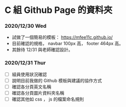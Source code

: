 # C 組 Github Page 的資料夾

### 2020/12/30 Wed

- 試做了一個簡易的模板： https://mfee11c.github.io/
- 目前確認的規格， navbar 100px 高， footer 464px 高。
- 其餘待 12/31 與老師確認設計。

### 2020/12/31 Thur

- [ ] 組員使用狀況確認
- [ ] 說明目前我做的 Github 模板與建議的協作方式
- [ ] 確認各分頁英文名稱
- [ ] 確認各分頁圖片資料夾名稱
- [ ] 確認其他如 css ， js 的檔案命名規則
